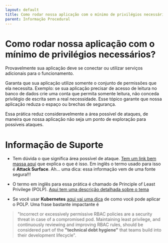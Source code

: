 ```yaml
---
layout: default
title: Como rodar nossa aplicação com o mínimo de privilégios necessários? 
parent: Informação Procedural
---
```

# Como rodar nossa aplicação com o mínimo de privilégios necessários?

Provavelmente sua aplicação deve se conectar ou utilizar serviços adicionais para o funcionamento.

Garanta que sua aplicação utilize somente o conjunto de permissões que ela necessita. Exemplo:
se sua aplicação precisar de acesso de leitura no banco de dados crie uma conta que permita somente leitura,
não conceda privilégio de escrita sem a real necessidade. Esse tópico garante que nossa aplicação
reduza o espaço ou brechas de segurança.

Essa prática reduz consideravelmente a área possível de ataques, de maneira que nossa aplicação
não seja um ponto de exploração para possíveis ataques.


# Informação de Suporte

- Tem dúvida o que significa área possível de ataque. [Tem um link bem massa aqui](https://cheatsheetseries.owasp.org/cheatsheets/Attack_Surface_Analysis_Cheat_Sheet.html) que explica
o que é isso. Em inglês o termo usado para isso é **Attack Surface**. Ah... uma dica: essa informação vem de uma fonte segura!!!

- O termo em inglês para essa prática é chamado de Principle of Least Privilege (POLP). [Aqui tem uma descrição detalhada sobre o tema](https://digitalguardian.com/blog/what-principle-least-privilege-polp-best-practice-information-security-and-compliance)

- Se você usar **Kubernetes** [aqui vai uma dica](https://kubernetes.io/blog/2018/07/18/11-ways-not-to-get-hacked/#2-enable-rbac-with-least-privilege-disable-abac-and-monitor-logs) de como você pode aplicar o POLP. Uma frase bastante impactante é
>"Incorrect or excessively permissive RBAC policies are a security threat in case of a compromised pod. Maintaining least privilege, and continuously reviewing and improving RBAC rules, should be considered part of the **"technical debt hygiene"** that teams build into their development lifecycle".

